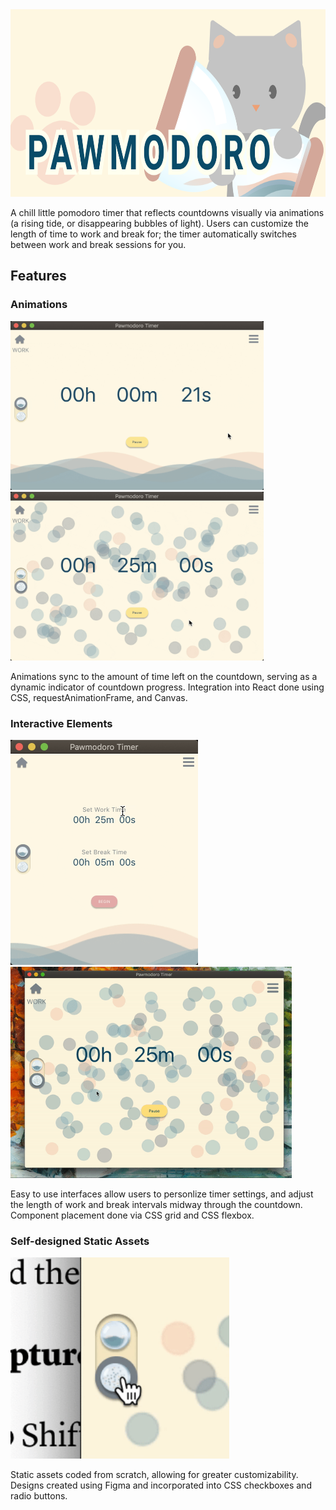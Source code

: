 <!-- ![Alt text](./readme_assets/cat_banner.png?raw=true "Pawmodoro Timer") -->
<img src="./readme_assets/cat_banner.png" height='300'/>

A chill little pomodoro timer that reflects countdowns visually via animations (a rising tide, or disappearing bubbles of light). Users can customize the length of time to work and break for; the timer automatically switches between work and break sessions for you.

## Features
<!-- --- -->

### Animations

<img src="./readme_assets/wave_animation.gif" width='405'/> <img src="./readme_assets/ball_animation.gif" width='405'/>

Animations sync to the amount of time left on the countdown, serving as a dynamic indicator of countdown progress. Integration into React done using CSS, requestAnimationFrame, and Canvas.

### Interactive Elements

<img src="./readme_assets/input_box.gif" width='300'/> <img src="./readme_assets/add_time.gif" width='450'/>

Easy to use interfaces allow users to personlize timer settings, and adjust the length of work and break intervals midway through the countdown. Component placement done via CSS grid and CSS flexbox.   

### Self-designed Static Assets

<img src="./readme_assets/animation_toggle.gif" width='350'/>

Static assets coded from scratch, allowing for greater customizability. Designs created using Figma and incorporated into CSS checkboxes and radio buttons. 







